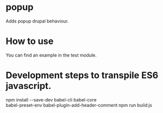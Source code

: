 # popup
Adds popup drupal behaviour.

# How to use
You can find an example in the test module.

# Development steps to transpile ES6 javascript.
npm install --save-dev babel-cli babel-core \
babel-preset-env babel-plugin-add-header-comment
npm run build:js
